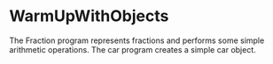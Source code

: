 # WarmUpWithObjects
The Fraction program represents fractions and performs some simple arithmetic operations. The car program creates a simple car object.
